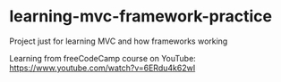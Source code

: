 # learning-mvc-framework-practice
Project just for learning MVC and how frameworks working

Learning from freeCodeCamp course on YouTube:
https://www.youtube.com/watch?v=6ERdu4k62wI
